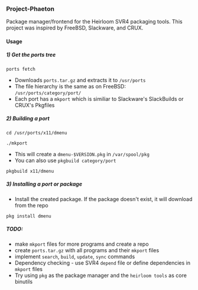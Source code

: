 ### Project-Phaeton
Package manager/frontend for the Heirloom SVR4 packaging tools.
This project was inspired by FreeBSD, Slackware, and CRUX.

#### Usage
##### 1) Get the ports tree 

`ports fetch`

* Downloads `ports.tar.gz` and extracts it to `/usr/ports`
* The file hierarchy is the same as on FreeBSD: `/usr/ports/category/port/`
* Each port has a `mkport` which is similiar to Slackware's SlackBuilds or CRUX's Pkgfiles

##### 2) Building a port

`cd /usr/ports/x11/dmenu`

`./mkport`

* This will create a `dmenu-$VERSION.pkg` in `/var/spool/pkg`
* You can also use `pkgbuild category/port`

`pkgbuild x11/dmenu`

##### 3) Installing a port or package
* Install the created package. If the package doesn't exist, it will download from the repo

`pkg install dmenu`

##### TODO:
* make `mkport` files for more programs and create a repo
* create `ports.tar.gz` with all programs and their `mkport` files
* implement `search`, `build`, `update`, `sync` commands
* Dependency checking - use SVR4 `depend` file or define dependencies in `mkport` files
* Try using `pkg` as the package manager and the `heirloom tools` as core binutils

   
